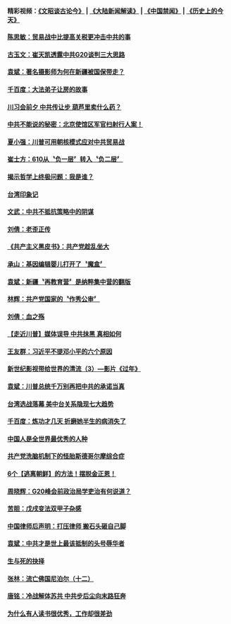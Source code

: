 #### 精彩视频：[《文昭谈古论今》](https://github.com/gfw-breaker/wenzhao/blob/master/README.md?t=11302131) | [《大陆新闻解读》](https://github.com/gfw-breaker/ntdtv-comedy/blob/master/README.md?t=11302131) | [《中国禁闻》](https://github.com/gfw-breaker/ntdtv-news/blob/master/README.md?t=11302131) | [《历史上的今天》](https://github.com/gfw-breaker/today-in-history/blob/master/README.md?t=11302131) 

#### [陈思敏：贸易战中比提高关税更冲击中共的事](../pages/news207/a1401460.md?t=11302131) 

#### [古玉文：崔天凯透露中共G20谈判三大思路](../pages/news207/a1401459.md?t=11302131) 

#### [袁斌：著名摄影师为何在新疆被国保带走？](../pages/news207/a1401458.md?t=11302131) 

#### [千百度：大法弟子让房的故事](../pages/news207/a1401457.md?t=11302131) 

#### [川习会前夕 中共传让步 葫芦里卖什么药？](../pages/news207/a1401456.md?t=11302131) 

#### [中共不能说的秘密：北京使馆区军官扫射行人案！](../pages/news207/a1401423.md?t=11302131) 


#### [夏小强：川普可用朝核模式应对中共贸易战](../pages/news207/a1401379.md?t=11302131) 

#### [崔士方：610从〝负一层〞转入〝负二层〞](../pages/news207/a1401378.md?t=11302131) 

#### [揭示哲学上终极问题：我是谁？](../pages/news207/a1401376.md?t=11302131) 

#### [台湾印象记](../pages/news207/a1401375.md?t=11302131) 

#### [文武：中共不抵抗策略中的阴谋](../pages/news207/a1401368.md?t=11302131) 

#### [刘倩：老歪正传](../pages/news207/a1401364.md?t=11302131) 

#### [《共产主义黑皮书》：共产党趁乱坐大](../pages/news207/a1401336.md?t=11302131) 

#### [承山：基因编辑婴儿打开了〝魔盒〞](../pages/news207/a1401332.md?t=11302131) 

#### [袁斌：新疆〝再教育营〞是纳粹集中营的翻版](../pages/news207/a1401329.md?t=11302131) 

#### [林辉：共产党国家的〝作秀公审〞](../pages/news207/a1401328.md?t=11302131) 

#### [刘倩：血之殇](../pages/news207/a1401309.md?t=11302131) 

#### [【走近川普】媒体误导 中共抹黑 真相如何](../pages/news207/a1401306.md?t=11302131) 

#### [王友群：习近平不提邓小平的六个原因](../pages/news207/a1400950.md?t=11302131) 

#### [新世纪影视带给世界的清流（3）—影片《过年》](../pages/news207/a1401156.md?t=11302131) 

#### [袁斌：川普总统千万别再把中共的承诺当真](../pages/news207/a1401177.md?t=11302131) 

#### [台湾选战落幕 美中台关系隐现七大趋势](../pages/news207/a1401176.md?t=11302131) 

#### [千百度：炼功才几天 折磨她半生的病消失了](../pages/news207/a1401174.md?t=11302131) 

#### [中国人是全世界最优秀的人种](../pages/news207/a1401000.md?t=11302131) 

#### [共产党洗脑机制下的怪胎斯德哥尔摩综合症](../pages/news207/a1401111.md?t=11302131) 

#### [6个【逃离朝鲜】的方法！摆脱金正恩！](../pages/news207/a1401114.md?t=11302131) 

#### [周晓辉：G20峰会前政治局学吏治有何说道？](../pages/news207/a1401072.md?t=11302131) 

#### [苦胆：戊戌变法双甲子杂感](../pages/news207/a1401017.md?t=11302131) 

#### [中国律师后声明：打压律师 搬石头砸自己脚](../pages/news207/a1401010.md?t=11302131) 

#### [袁斌：中共才是世上最该抵制的头号辱华者](../pages/news207/a1401009.md?t=11302131) 

#### [生与死的抉择](../pages/news207/a1401008.md?t=11302131) 

#### [张林：流亡佛国尼泊尔（十二）](../pages/news207/a1401004.md?t=11302131) 

#### [唐铭：冷战解体苏共 中共步后尘向末路狂奔](../pages/news207/a1401003.md?t=11302131) 

#### [为什么有人读书很优秀，工作却很差劲](../pages/news207/a1401001.md?t=11302131) 

